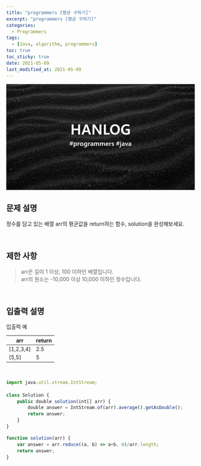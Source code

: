 ```yaml
---
title: "programmers [평균 구하기]"
excerpt: "programmers [평균 구하기]"
categories:
  - Programmers
tags:
  - [Java, algorithm, programmers]
toc: true
toc_sticky: true
date: 2021-05-09
last_modified_at: 2021-05-09
---
```


![HAN.jpg](/assets/images/programmers.png)

## 문제 설명

정수를 담고 있는 배열 arr의 평균값을 return하는 함수, solution을 완성해보세요.

<br>

## 제한 사항

> arr은 길이 1 이상, 100 이하인 배열입니다.<br>
arr의 원소는 -10,000 이상 10,000 이하인 정수입니다.

<br>

## 입출력 설명

입출력 예

|arr|return|
|------|---|
|[1,2,3,4]|2.5|
|[5,5]|5|

<br>

```js
import java.util.stream.IntStream;

class Solution {
    public double solution(int[] arr) {
        double answer = IntStream.of(arr).average().getAsDouble();
        return answer;
    }
}
```

```js
function solution(arr) {
    var answer = arr.reduce((a, b) => a+b, 0)/arr.length;
    return answer;
}
```
